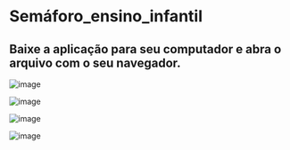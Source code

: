 # Semáforo_ensino_infantil

## Baixe a aplicação para seu computador e abra o arquivo com o seu navegador.

![image](https://github.com/claudioares/sem-foro_ensino_infantil/assets/95495192/649c169b-8c7f-46f9-aaef-58fc5cc5c426)

![image](https://github.com/claudioares/sem-foro_ensino_infantil/assets/95495192/b5712ee0-1fd3-4770-a9a0-417605cecb20)

![image](https://github.com/claudioares/sem-foro_ensino_infantil/assets/95495192/7bef4ddf-ff3a-47c7-8d65-41071ecf6ffa)

![image](https://github.com/claudioares/sem-foro_ensino_infantil/assets/95495192/31047088-0d9d-4672-b5fd-f780fda38d90)


